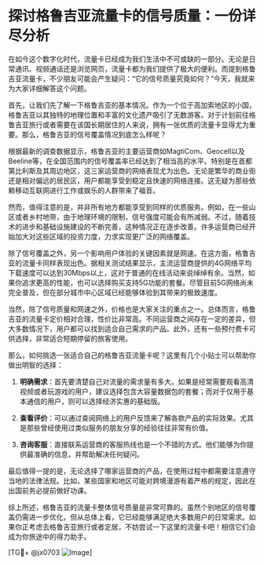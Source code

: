 # 探讨格鲁吉亚流量卡的信号质量：一份详尽分析

在如今这个数字化时代，流量卡已经成为我们生活中不可或缺的一部分。无论是日常通讯、视频通话还是浏览网页，流量卡都为我们提供了极大的便利。而提到格鲁吉亚流量卡，不少朋友可能会产生疑问：“它的信号质量究竟如何？”今天，我就来为大家详细解答这个问题。

首先，让我们先了解一下格鲁吉亚的基本情况。作为一个位于高加索地区的小国，格鲁吉亚以其独特的地理位置和丰富的文化遗产吸引了无数游客。对于计划前往格鲁吉亚旅行或者需要在该国长期居住的人来说，拥有一张优质的流量卡显得尤为重要。那么，格鲁吉亚的信号覆盖情况到底怎么样呢？

根据最新的调查数据显示，格鲁吉亚的主要运营商如MagtiCom、Geocell以及Beeline等，在全国范围内的信号覆盖率已经达到了相当高的水平。特别是在首都第比利斯及其周边地区，这三家运营商的网络表现尤为出色。无论是繁华的商业街还是相对偏远的居民区，用户都能享受到稳定且快速的网络连接。这无疑为那些依赖移动互联网进行工作或娱乐的人群带来了福音。

然而，值得注意的是，并非所有地方都能享受到同样的优质服务。例如，在一些山区或者乡村地带，由于地理环境的限制，信号强度可能会有所减弱。不过，随着技术的进步和基础设施建设的不断完善，这种情况正在逐步改善。许多运营商已经开始加大对这些区域的投资力度，力求实现更广泛的网络覆盖。

除了信号覆盖之外，另一个影响用户体验的关键因素就是网速。在这方面，格鲁吉亚的流量卡同样表现出色。据相关测试结果显示，主流运营商提供的4G网络平均下载速度可以达到30Mbps以上，这对于普通的在线活动来说绰绰有余。当然，如果你追求更高的性能，也可以选择购买支持5G功能的套餐。尽管目前5G网络尚未完全普及，但在部分城市中心区域已经能够体验到其带来的极致速度。

当然，除了信号质量和网速之外，价格也是大家关注的重点之一。总体而言，格鲁吉亚的流量卡定价相对合理，性价比非常高。不同运营商之间存在一定的差异，但大多数情况下，用户都可以找到适合自己需求的产品。此外，还有一些预付费卡可供选择，非常适合短期停留的旅客使用。

那么，如何挑选一张适合自己的格鲁吉亚流量卡呢？这里有几个小贴士可以帮助你做出明智的选择：

1. **明确需求**：首先要清楚自己对流量的需求量有多大。如果是经常需要观看高清视频或者玩游戏的用户，建议选择包含大容量数据包的套餐；而对于仅用于基本通信的用户，则可以选择经济实惠的基础版。

2. **查看评价**：可以通过查阅网络上的用户反馈来了解各款产品的实际效果。尤其是那些曾经使用过类似服务的朋友分享的经验往往非常有价值。

3. **咨询客服**：直接联系运营商的客服热线也是一个不错的方式。他们能够为你提供最准确的信息，并帮助解决任何疑问。

最后值得一提的是，无论选择了哪家运营商的产品，在使用过程中都需要注意遵守当地的法律法规。比如，某些国家和地区可能对跨境漫游有着严格的规定，因此在出国前务必提前做好功课。

综上所述，格鲁吉亚的流量卡整体信号质量是非常可靠的。虽然个别地区的信号覆盖仍需进一步优化，但从总体上看，它已经能够满足绝大多数用户的日常需求。如果你正考虑去格鲁吉亚旅行或者定居，不妨尝试一下这里的流量卡吧！相信它们会成为你旅途中的得力助手。

[TG💪+ @jx0703 ![Image](https://github.com/user-attachments/assets/dbca1d08-cadb-493c-b0ec-ad6f7a83f270)]